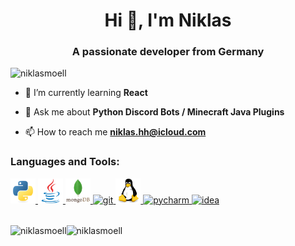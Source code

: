 <h1 align="center">Hi 👋, I'm Niklas</h1>
<h3 align="center">A passionate developer from Germany</h3>

<p align="left"> <img src="https://komarev.com/ghpvc/?username=simsummc&label=Profile%20views&color=0e75b6&style=flat-square" alt="niklasmoell" /> </p>

- 🌱 I’m currently learning **React**

- 💬 Ask me about **Python Discord Bots / Minecraft Java Plugins**

- 📫 How to reach me [**niklas.hh@icloud.com**](mailto:niklas.hh@icloud.com)


<h3 align="left">Languages and Tools:</h3>
<a href="https://www.python.org" target="_blank" rel="noreferrer"> <img src="https://raw.githubusercontent.com/devicons/devicon/master/icons/python/python-original.svg" alt="python" width="40" height="40"/> </a> <a href="https://www.java.com" target="_blank" rel="noreferrer"> <img src="https://raw.githubusercontent.com/devicons/devicon/master/icons/java/java-original.svg" alt="java" width="40" height="40"/> </a> <a href="https://www.mongodb.com/" target="_blank" rel="noreferrer"> <img src="https://raw.githubusercontent.com/devicons/devicon/master/icons/mongodb/mongodb-original-wordmark.svg" alt="mongodb" width="40" height="40"/> </a> <a href="https://git-scm.com/" target="_blank" rel="noreferrer"> <img src="https://www.vectorlogo.zone/logos/git-scm/git-scm-icon.svg" alt="git" width="40" height="40"/> </a> <a href="https://www.linux.org/" target="_blank" rel="noreferrer"> <img src="https://raw.githubusercontent.com/devicons/devicon/master/icons/linux/linux-original.svg" alt="linux" width="40" height="40"/> </a> <a href="https://www.jetbrains.com/pycharm/" target="_blank" rel="noreferrer"> <img src="https://upload.wikimedia.org/wikipedia/commons/thumb/1/1d/PyCharm_Icon.svg/512px-PyCharm_Icon.svg.png" alt="pycharm" width="40" height="40"/> </a> <a href="https://www.jetbrains.com/idea/" target="_blank" rel="noreferrer"> <img src="https://upload.wikimedia.org/wikipedia/commons/thumb/9/9c/IntelliJ_IDEA_Icon.svg/512px-IntelliJ_IDEA_Icon.svg.png" alt="idea" width="40" height="40"/> </a>


<p>
<br>
<img align="center" src="https://github-readme-stats.vercel.app/api?username=niklasmoell&show_icons=true&locale=en&theme=tokyonight" alt="niklasmoell" /><img align="center" src="https://github-readme-streak-stats.herokuapp.com/?user=niklasmoell&&theme=tokyonight" alt="niklasmoell" />
</p>
